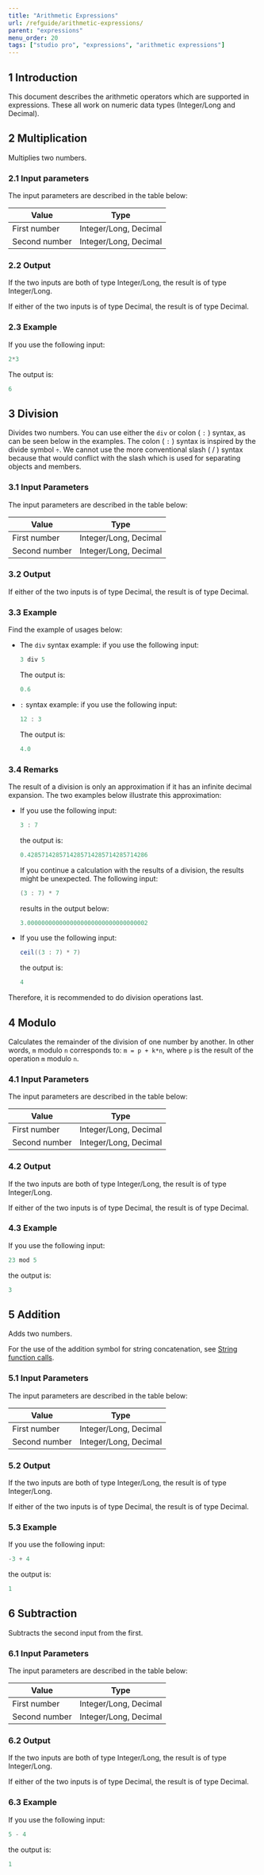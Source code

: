 ```yaml
---
title: "Arithmetic Expressions"
url: /refguide/arithmetic-expressions/
parent: "expressions"
menu_order: 20
tags: ["studio pro", "expressions", "arithmetic expressions"]
---
```


## 1 Introduction

This document describes the arithmetic operators which are supported in expressions. These all work on numeric data types (Integer/Long and Decimal).

## 2 Multiplication

Multiplies two numbers.

### 2.1 Input parameters

The input parameters are described in the table below:

| Value         | Type                  |
| ------------- | --------------------- |
| First number  | Integer/Long, Decimal |
| Second number | Integer/Long, Decimal |

### 2.2 Output

If the two inputs are both of type Integer/Long, the result is of type Integer/Long.

If either of the two inputs is of type Decimal, the result is of type Decimal.

### 2.3 Example

If you use the following input:


```java
2*3
```
The output is:

```java
6
```

## 3 Division

Divides two numbers. You can use either the `div` or colon ( ``:`` ) syntax, as can be seen below in the examples. The colon ( ``:`` ) syntax is inspired by the divide symbol `÷`. We cannot use the more conventional slash ( / ) syntax because that would conflict with the slash which is used for separating objects and members.

### 3.1 Input Parameters

The input parameters are described in the table below:

| Value         | Type                  |
| ------------- | --------------------- |
| First number  | Integer/Long, Decimal |
| Second number | Integer/Long, Decimal |

### 3.2 Output

If either of the two inputs is of type Decimal, the result is of type Decimal.

### 3.3 Example

Find the example of usages below:

* The `div` syntax example: if you use the following input:

  ```java
  3 div 5
  ```

  The output is:

  ```java
  0.6
  ```

* `:` syntax example: if you use the following input:

  ```java
  12 : 3
  ```

  The output is:

  ```java
  4.0
  ```

### 3.4 Remarks

The result of a division is only an approximation if it has an infinite decimal expansion. The two examples below illustrate this approximation: 

* If you use the following input:

	```java
	3 : 7
	```
	
	the output is:
	
	```java
	0.4285714285714285714285714285714286
	```
	
	If you continue a calculation with the results of a division, the results might be unexpected. The following input:
	
	```java
	(3 : 7) * 7
	```
	
	results in the output below:
	
	```java
	3.0000000000000000000000000000000002
	```

* If you use the following input:

    ```java
    ceil((3 : 7) * 7)
    ```

    the output is:

    ```java
    4
    ```

Therefore, it is recommended to do division operations last.

## 4 Modulo

Calculates the remainder of the division of one number by another. In other words, `m` modulo `n` corresponds to: `m = p + k*n`, where `p` is the result of the operation `m` modulo `n`.

### 4.1 Input Parameters

The input parameters are described in the table below:

| Value         | Type                  |
| ------------- | --------------------- |
| First number  | Integer/Long, Decimal |
| Second number | Integer/Long, Decimal |

### 4.2 Output

If the two inputs are both of type Integer/Long, the result is of type Integer/Long.

If either of the two inputs is of type Decimal, the result is of type Decimal.

### 4.3 Example

If you use the following input:

```java
23 mod 5
```

the output is:

```java
3
```
## 5 Addition

Adds two numbers.

For the use of the addition symbol for string concatenation, see [String function calls](/refguide/string-function-calls/).

### 5.1 Input Parameters

The input parameters are described in the table below:

| Value         | Type                  |
| ------------- | --------------------- |
| First number  | Integer/Long, Decimal |
| Second number | Integer/Long, Decimal |

### 5.2 Output

If the two inputs are both of type Integer/Long, the result is of type Integer/Long.

If either of the two inputs is of type Decimal, the result is of type Decimal.

### 5.3 Example

If you use the following input:

```java
-3 + 4
```

the output is:

```java
1
```

## 6 Subtraction

Subtracts the second input from the first.

### 6.1 Input Parameters

The input parameters are described in the table below:

| Value         | Type                  |
| ------------- | --------------------- |
| First number  | Integer/Long, Decimal |
| Second number | Integer/Long, Decimal |

### 6.2 Output

If the two inputs are both of type Integer/Long, the result is of type Integer/Long.

If either of the two inputs is of type Decimal, the result is of type Decimal.

### 6.3 Example

If you use the following input:

```java
5 - 4
```

the output is:

```java
1
```
